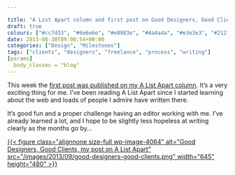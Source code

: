 ```yaml
---

title: "A List Apart column and first post on Good Designers, Good Clients"
draft: true
colours: ["#cc7d33", "#6e6e6e", "#e0983e", "#4a4a4a", "#e3e3e3", "#212121", "#ffffff"]
date: 2013-08-30T09:00:54+00:00
categories: ["Design", "Milestones"]
tags: ["clients", "designers", "freelance", "process", "writing"]
[params]
  body_classes = "blog"
---
```


This week the [first post was published on my A List Apart column](http://alistapart.com/column/good-designers-good-clients). It’s a very exciting thing for me. I’ve been reading A List Apart since I started learning about the web and loads of people I admire have written there.

It’s good fun and a proper challenge having an editor working with me. I’ve already learned a lot, and I hope to be slightly less hopeless at writing clearly as the months go by…

[{{< figure class="alignnone size-full wp-image-4064" alt="Good Designers, Good Clients, my post on A List Apart" src="/images/2013/09/good-designers-good-clients.png" width="645" height="480" >}}](http://alistapart.com/column/good-designers-good-clients)

	